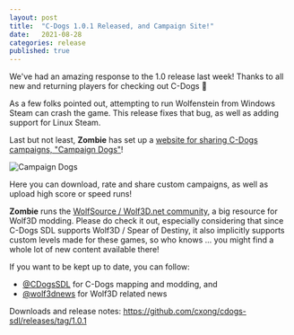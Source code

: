 ```yaml
---
layout: post
title:  "C-Dogs 1.0.1 Released, and Campaign Site!"
date:   2021-08-28
categories: release
published: true
---
```


We've had an amazing response to the 1.0 release last week! Thanks to all new and returning players for checking out C-Dogs 👏

As a few folks pointed out, attempting to run Wolfenstein from Windows Steam can crash the game. This release fixes that bug, as well as adding support for Linux Steam.

Last but not least, **Zombie** has set up a [website for sharing C-Dogs campaigns, "Campaign Dogs"](http://cdogs.morezombies.net)!

![Campaign Dogs](https://raw.githubusercontent.com/cxong/cdogs-sdl/gh-pages/_posts/campaign_dogs.jpg)

Here you can download, rate and share custom campaigns, as well as upload high score or speed runs!

**Zombie** runs the [WolfSource / Wolf3D.net community](http://wolf3d.net), a big resource for Wolf3D modding. Please do check it out, especially considering that since C-Dogs SDL supports Wolf3D / Spear of Destiny, it also implicitly supports custom levels made for these games, so who knows ... you might find a whole lot of new content available there!

If you want to be kept up to date, you can follow:
- [@CDogsSDL](https://twitter.com/CDogsSDL) for C-Dogs mapping and modding, and
- [@wolf3dnews](https://twitter.com/wolf3dnews) for Wolf3D related news

Downloads and release notes: <https://github.com/cxong/cdogs-sdl/releases/tag/1.0.1>
